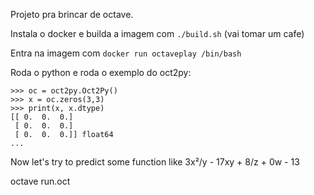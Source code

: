 Projeto pra brincar de octave.

Instala o docker e builda a imagem com `./build.sh` (vai tomar um cafe)

Entra na imagem com `docker run octaveplay /bin/bash`

Roda o python e roda o exemplo do oct2py:

```
>>> oc = oct2py.Oct2Py()
>>> x = oc.zeros(3,3)
>>> print(x, x.dtype)
[[ 0.  0.  0.]
 [ 0.  0.  0.]
 [ 0.  0.  0.]] float64
...
```

Now let's try to predict some function like 3x²/y - 17xy + 8/z + 0w - 13

octave run.oct